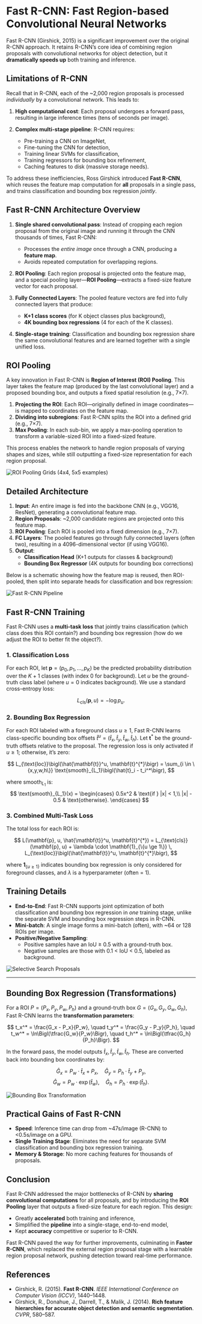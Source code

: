 # Fast R-CNN: Fast Region-based Convolutional Neural Networks

Fast R-CNN (Girshick, 2015) is a significant improvement over the original R-CNN approach. It retains R-CNN’s core idea of combining region proposals with convolutional networks for object detection, but it **dramatically speeds up** both training and inference.

## Limitations of R-CNN

Recall that in R-CNN, each of the ~2,000 region proposals is processed *individually* by a convolutional network. This leads to:

1. **High computational cost**: Each proposal undergoes a forward pass, resulting in large inference times (tens of seconds per image).

2. **Complex multi-stage pipeline**: R-CNN requires:
   - Pre-training a CNN on ImageNet,
   - Fine-tuning the CNN for detection,
   - Training linear SVMs for classification,
   - Training regressors for bounding box refinement,
   - Caching features to disk (massive storage needs).

To address these inefficiencies, Ross Girshick introduced **Fast R-CNN**, which reuses the feature map computation for **all** proposals in a single pass, and trains classification and bounding box regression *jointly*.

## Fast R-CNN Architecture Overview

1. **Single shared convolutional pass**: Instead of cropping each region proposal from the original image and running it through the CNN thousands of times, Fast R-CNN:
   - Processes the *entire image* once through a CNN, producing a **feature map**.
   - Avoids repeated computation for overlapping regions.

2. **ROI Pooling**: Each region proposal is projected onto the feature map, and a special pooling layer—**ROI Pooling**—extracts a fixed-size feature vector for each proposal.

3. **Fully Connected Layers**: The pooled feature vectors are fed into fully connected layers that produce:
   - **K+1 class scores** (for K object classes plus background),
   - **4K bounding box regressions** (4 for each of the K classes).

4. **Single-stage training**: Classification and bounding box regression share the same convolutional features and are learned together with a single unified loss.

## ROI Pooling

A key innovation in Fast R-CNN is **Region of Interest (ROI) Pooling**. This layer takes the feature map (produced by the last convolutional layer) and a proposed bounding box, and outputs a fixed spatial resolution (e.g., 7×7).

1. **Projecting the ROI**: Each ROI—originally defined in image coordinates—is mapped to coordinates on the feature map.  
2. **Dividing into subregions**: Fast R-CNN splits the ROI into a defined grid (e.g., 7×7).  
3. **Max Pooling**: In each sub-bin, we apply a max-pooling operation to transform a variable-sized ROI into a fixed-sized feature.

This process enables the network to handle region proposals of varying shapes and sizes, while still outputting a fixed-size representation for each region proposal.

![ROI Pooling Grids (4x4, 5x5 examples)](Assets/ROI_Grid.png)

## Detailed Architecture

1. **Input**: An entire image is fed into the backbone CNN (e.g., VGG16, ResNet), generating a convolutional feature map.  
2. **Region Proposals**: ~2,000 candidate regions are projected onto this feature map.  
3. **ROI Pooling**: Each ROI is pooled into a fixed dimension (e.g., 7×7).  
4. **FC Layers**: The pooled features go through fully connected layers (often two), resulting in a 4096-dimensional vector (if using VGG16).  
5. **Output**:
   - **Classification Head** (K+1 outputs for classes & background)
   - **Bounding Box Regressor** (4K outputs for bounding box corrections)

Below is a schematic showing how the feature map is reused, then ROI-pooled, then split into separate heads for classification and box regression:

![Fast R-CNN Pipeline](Assets/FastRCNN_Arch.png)


## Fast R-CNN Training

Fast R-CNN uses a **multi-task loss** that jointly trains classification (which class does this ROI contain?) and bounding box regression (how do we adjust the ROI to better fit the object?).

### 1. Classification Loss

For each ROI, let $\mathbf{p} = (p_0, p_1, \ldots, p_K)$ be the predicted probability distribution over the $K+1$ classes (with index 0 for background). Let $u$ be the ground-truth class label (where $u = 0$ indicates background). We use a standard cross-entropy loss:

$$
L_{\text{cls}}(\mathbf{p}, u) = -\log p_u.
$$

### 2. Bounding Box Regression

For each ROI labeled with a foreground class $u \ge 1$, Fast R-CNN learns class-specific bounding box offsets $\hat{t}^{u} = (\hat{t}_x, \hat{t}_y, \hat{t}_w, \hat{t}_h)$. Let $\mathbf{t}^{*}$ be the ground-truth offsets relative to the proposal. The regression loss is only activated if $u \ge 1$; otherwise, it’s zero:

$$
L_{\text{loc}}\bigl(\hat{\mathbf{t}}^u, \mathbf{t}^{*}\bigr)
= \sum_{i \in \{x,y,w,h\}} \text{smooth}_{L_1}\bigl(\hat{t}_i - t_i^*\bigr),
$$

where $\text{smooth}_{L_1}$ is:
$$
\text{smooth}_{L_1}(x) = 
\begin{cases}
0.5x^2 & \text{if } |x| < 1,\\
|x| - 0.5 & \text{otherwise}.
\end{cases}
$$

### 3. Combined Multi-Task Loss

The total loss for each ROI is:

$$
L(\mathbf{p}, u, \hat{\mathbf{t}}^u, \mathbf{t}^{*})
= L_{\text{cls}}(\mathbf{p}, u) + \lambda \cdot \mathbf{1}_{\{u \ge 1\}} \, L_{\text{loc}}\bigl(\hat{\mathbf{t}}^u, \mathbf{t}^{*}\bigr),
$$

where $\mathbf{1}_{\{u \ge 1\}}$ indicates bounding box regression is only considered for foreground classes, and $\lambda$ is a hyperparameter (often = 1).

## Training Details

- **End-to-End**: Fast R-CNN supports joint optimization of both classification and bounding box regression in *one* training stage, unlike the separate SVM and bounding box regression steps in R-CNN.
- **Mini-batch**: A single image forms a mini-batch (often), with ~64 or 128 ROIs per image.  
- **Positive/Negative Sampling**:  
  - Positive samples have an IoU ≥ 0.5 with a ground-truth box.  
  - Negative samples are those with 0.1 < IoU < 0.5, labeled as background.

![Selective Search Proposals](Assets/SSProposals.png)

---

## Bounding Box Regression (Transformations)

For a ROI $P = (P_x, P_y, P_w, P_h)$ and a ground-truth box $G = (G_x, G_y, G_w, G_h)$, Fast R-CNN learns the **transformation parameters**:

$$
t_x^* = \frac{G_x - P_x}{P_w}, \quad
t_y^* = \frac{G_y - P_y}{P_h}, \quad
t_w^* = \ln\Bigl(\tfrac{G_w}{P_w}\Bigr), \quad
t_h^* = \ln\Bigl(\tfrac{G_h}{P_h}\Bigr).
$$

In the forward pass, the model outputs $\hat{t}_x, \hat{t}_y, \hat{t}_w, \hat{t}_h$. These are converted back into bounding box coordinates by:

$$
\hat{G}_x = P_w \cdot \hat{t}_x + P_x, \quad
\hat{G}_y = P_h \cdot \hat{t}_y + P_y,
$$
$$
\hat{G}_w = P_w \cdot \exp(\hat{t}_w), \quad
\hat{G}_h = P_h \cdot \exp(\hat{t}_h).
$$

![Bounding Box Transformation](Assets/BB_Transform.png)

## Practical Gains of Fast R-CNN

- **Speed**: Inference time can drop from ~47s/image (R-CNN) to <0.5s/image on a GPU.
- **Single Training Stage**: Eliminates the need for separate SVM classification and bounding box regression training.
- **Memory & Storage**: No more caching features for thousands of proposals.

## Conclusion

Fast R-CNN addressed the major bottlenecks of R-CNN by **sharing convolutional computations** for all proposals, and by introducing the **ROI Pooling** layer that outputs a fixed-size feature for each region. This design:

- Greatly **accelerated** both training and inference,  
- Simplified the **pipeline** into a single-stage, end-to-end model,  
- Kept **accuracy** competitive or superior to R-CNN.

Fast R-CNN paved the way for further improvements, culminating in **Faster R-CNN**, which replaced the external region proposal stage with a learnable region proposal network, pushing detection toward real-time performance.

## References

- Girshick, R. (2015). **Fast R-CNN**. *IEEE International Conference on Computer Vision (ICCV)*, 1440–1448.  
- Girshick, R., Donahue, J., Darrell, T., & Malik, J. (2014). **Rich feature hierarchies for accurate object detection and semantic segmentation**. *CVPR*, 580–587.